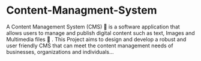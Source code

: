 # Content-Managment-System
A Content Management System (CMS)  :open_file_folder: is a software application that allows users to manage and publish digital content such as text, Images and Multimedia files :email: . This Project aims to design and develop a robust and user friendly CMS that can meet the content management needs of businesses, organizations and individuals...
